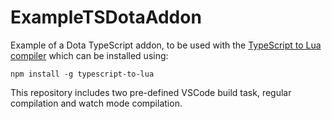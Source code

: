 # ExampleTSDotaAddon

Example of a Dota TypeScript addon, to be used with the [TypeScript to Lua compiler](https://github.com/Perryvw/TypescriptToLua) which can be installed using:

`npm install -g typescript-to-lua`

This repository includes two pre-defined VSCode build task, regular compilation and watch mode compilation.
